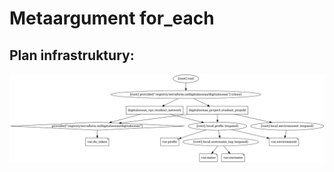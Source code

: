 # Metaargument for_each

## Plan infrastruktury:
![PNG GRAPH](/001_terraform_workflow/010_resources_metaargument_for_each/digitalocean_example/graph.png "Przykład graficzny konfiguracji")